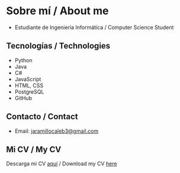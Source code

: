 # Sobre mí / About me

- Estudiante de Ingeniería Informática / Computer Science Student

## Tecnologías / Technologies
- Python  
- Java  
- C#  
- JavaScript  
- HTML, CSS  
- PostgreSQL  
- GitHub  

## Contacto / Contact
- Email: jaramillocaleb3@gmail.com

## Mi CV / My CV
Descarga mi CV [aquí](https://github.com/user-attachments/files/22081779/CV.pdf) / Download my CV [here](https://github.com/user-attachments/files/22081779/CV.pdf)
